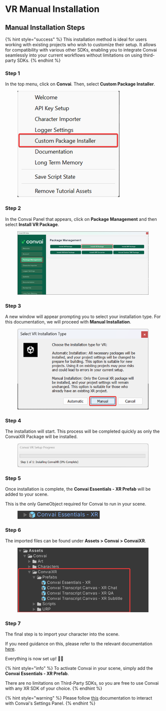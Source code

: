 # VR Manual Installation

## Manual Installation Steps

{% hint style="success" %}
This installation method is ideal for users working with existing projects who wish to customize their setup. It allows for compatibility with various other SDKs, enabling you to integrate Convai seamlessly into your current workflows without limitations on using third-party SDKs.
{% endhint %}

### Step 1

In the top menu, click on **Convai**. Then, select **Custom Package Installer**.

<figure><img src="../../../../../.gitbook/assets/CustomPackageInstaller (1).png" alt=""><figcaption></figcaption></figure>

### Step 2

In the Convai Panel that appears, click on **Package Management** and then select **Install VR Package**.

<figure><img src="../../../../../.gitbook/assets/InstallVRPackage (3).png" alt=""><figcaption></figcaption></figure>

### Step 3

A new window will appear prompting you to select your installation type. For this documentation, we will proceed with **Manual Installation**.

<figure><img src="../../../../../.gitbook/assets/VRManualInstallation.png" alt=""><figcaption></figcaption></figure>

### Step 4

The installation will start. This process will be completed quickly as only the ConvaiXR Package will be installed.

<figure><img src="../../../../../.gitbook/assets/VRManualInstallation_2.png" alt=""><figcaption></figcaption></figure>

### Step 5

Once installation is complete, the **Convai Essentials - XR Prefab** will be added to your scene.&#x20;

This is the only GameObject required for Convai to run in your scene.

<div data-full-width="false"><figure><img src="../../../../../.gitbook/assets/AfterManualInstallation_2 (1).png" alt=""><figcaption></figcaption></figure></div>

### Step 6

The imported files can be found under **Assets > Convai > ConvaiXR**.

<figure><img src="../../../../../.gitbook/assets/AfterManualInstallation_1.png" alt=""><figcaption></figcaption></figure>

### Step 7

The final step is to import your character into the scene.&#x20;

If you need guidance on this, please refer to the relevant documentation [here](../../../unity-importing-ready-player-me-rpm-characters.md).



Everything is now set up! :tada::sunglasses:&#x20;

{% hint style="info" %}
To activate Convai in your scene, simply add the **Convai Essentials - XR Prefab**.&#x20;

There are no limitations on Third-Party SDKs, so you are free to use Convai with any XR SDK of your choice.
{% endhint %}

{% hint style="warning" %}
Please follow [this](../interacting-with-xr-ui-elements.md) documentation to interact with Convai's Settings Panel.
{% endhint %}
